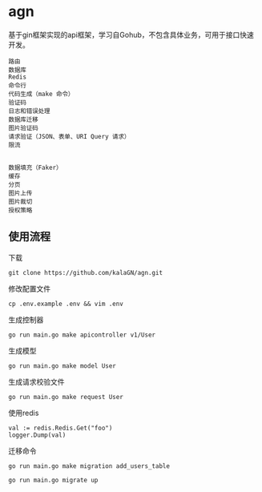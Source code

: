 # agn
基于gin框架实现的api框架，学习自Gohub，不包含具体业务，可用于接口快速开发。

    路由
    数据库
    Redis
    命令行
    代码生成（make 命令）
    验证码
    日志和错误处理
    数据库迁移
    图片验证码
    请求验证（JSON、表单、URI Query 请求）
    限流


    数据填充（Faker）
    缓存
    分页
    图片上传
    图片裁切
    授权策略


## 使用流程

下载
```
git clone https://github.com/kalaGN/agn.git
```
修改配置文件
```
cp .env.example .env && vim .env
```
生成控制器
```
go run main.go make apicontroller v1/User
```
生成模型
```
go run main.go make model User
```

生成请求校验文件

```
go run main.go make request User
```

使用redis
```
val := redis.Redis.Get("foo")
logger.Dump(val)
```
迁移命令
```
go run main.go make migration add_users_table
```

```
go run main.go migrate up
```